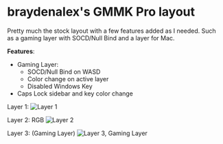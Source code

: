 # braydenalex's GMMK Pro layout
Pretty much the stock layout with a few features added as I needed. Such as a gaming layer with SOCD/Null Bind and a layer for Mac.

 **Features**:
 - Gaming Layer:
	 - SOCD/Null Bind on WASD
	 - Color change on active layer
	 - Disabled Windows Key
 - Caps Lock sidebar and key color change

Layer 1: 
![Layer 1](https://i.imgur.com/m7T5bIX.png)


Layer 2: RGB
![Layer 2](https://i.imgur.com/B8hC0xn.png)


Layer 3: (Gaming Layer)
![Layer 3, Gaming Layer](https://i.imgur.com/IuykY6n.png)

